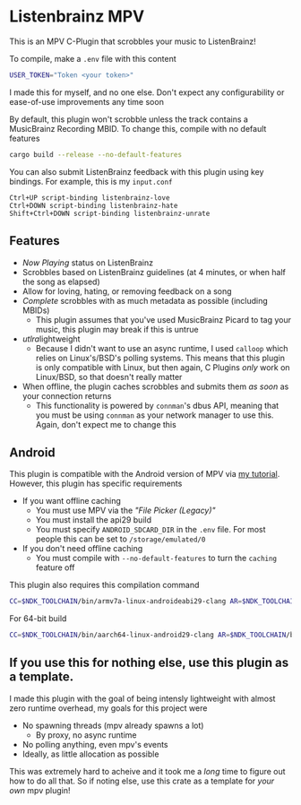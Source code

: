 # Listenbrainz MPV
This is an MPV C-Plugin that scrobbles your music to ListenBrainz!

To compile, make a `.env` file with this content
```sh
USER_TOKEN="Token <your token>"
```
I made this for myself, and no one else. Don't expect any configurability or ease-of-use
improvements any time soon

By default, this plugin won't scrobble unless the track contains a MusicBrainz Recording MBID. To change this, compile with no default features
```sh
cargo build --release --no-default-features
```

You can also submit ListenBrainz feedback with this plugin using key bindings. For example, this is my `input.conf`
```
Ctrl+UP script-binding listenbrainz-love
Ctrl+DOWN script-binding listenbrainz-hate
Shift+Ctrl+DOWN script-binding listenbrainz-unrate
```

## Features

- *Now Playing* status on ListenBrainz
- Scrobbles based on ListenBrainz guidelines (at 4 minutes, or when half the song as elapsed)
- Allow for loving, hating, or removing feedback on a song
- *Complete* scrobbles with as much metadata as possible (including MBIDs)
  - This plugin assumes that you've used MusicBrainz Picard to tag your music, this plugin may break if this is untrue
- *utlra*lightweight
  - Because I didn't want to use an async runtime, I used `calloop` which relies on Linux's/BSD's polling systems. This means that this plugin is only compatible with Linux, but then again, C Plugins *only* work on Linux/BSD, so that doesn't really matter
- When offline, the plugin caches scrobbles and submits them *as soon* as your connection returns
  - This functionality is powered by `connman`'s dbus API, meaning that you must be using `connman` as your network manager to use this. Again, don't expect me to change this

## Android

This plugin is compatible with the Android version of MPV via [my tutorial](https://www.reddit.com/r/mpv/comments/107oasp/c_plugins_in_mpv_on_android).
However, this plugin has specific requirements

- If you want offline caching
  - You must use MPV via the *"File Picker (Legacy)"*
  - You must install the api29 build
  - You must specify `ANDROID_SDCARD_DIR` in the `.env` file. For most people this can be set to `/storage/emulated/0`
- If you don't need offline caching
  - You must compile with `--no-default-features` to turn the `caching` feature off

This plugin also requires this compilation command

```sh
CC=$NDK_TOOLCHAIN/bin/armv7a-linux-androideabi29-clang AR=$NDK_TOOLCHAIN/bin/llvm-ar cargo +nightly build --release -Zbuild-std --target="armv7-linux-androideabi"
```

For 64-bit build

```sh
CC=$NDK_TOOLCHAIN/bin/aarch64-linux-android29-clang AR=$NDK_TOOLCHAIN/bin/llvm-ar cargo +nightly build --release -Zbuild-std --target="aarch64-linux-android"
```

## If you use this for nothing else, use this plugin as a template.

I made this plugin with the goal of being intensly lightweight with almost zero runtime overhead¸ my goals for this project were

- No spawning threads (mpv already spawns a lot)
  - By proxy, no async runtime
- No polling anything, even mpv's events
- Ideally, as little allocation as possible

This was extremely hard to acheive and it took me a *long* time to figure out how to do all that. So if noting else, use this crate as a template for *your own* mpv plugin!

